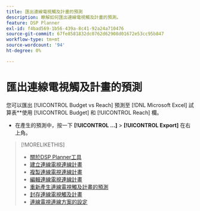 ```yaml
---
title: 匯出連線電視觸及計畫的預測
description: 瞭解如何匯出連線電視觸及計畫的預測。
feature: DSP Planner
exl-id: f4bad569-1b56-439a-8c41-92a24a710476
source-git-commit: 67fe8581832dc0762d62908d01672e53cc95b847
workflow-type: tm+mt
source-wordcount: '94'
ht-degree: 0%

---
```


# 匯出連線電視觸及計畫的預測

您可以匯出 [!UICONTROL Budget vs Reach] 預測至 [!DNL Microsoft Excel] 試算表**使用 [!UICONTROL Budget] 和 [!UICONTROL Reach] 欄。

* 在產生的預測中，按一下 **[!UICONTROL ...]** > **[!UICONTROL Export]** 在右上角。

>[!MORELIKETHIS]
>
>* [關於DSP Planner工具](planner-about.md)
>* [建立連線電視連線計畫](planner-create.md)
>* [複製連線電視連線計畫](planner-duplicate.md)
>* [編輯連線電視連線計畫](planner-edit.md)
>* [重新產生連線電視觸及計畫的預測](planner-forecast.md)
>* [封存連線電視觸及計畫](planner-archive.md)
>* [連線電視連線方案的設定](planner-settings.md)
